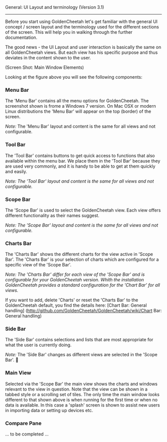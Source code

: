 General: UI Layout and terminology (Version 3.1)
***
Before you start using GoldenCheetah let's get familiar with the general UI concept / screen layout and the terminology used for the different sections of the screen. This will help you in walking through the further documentation.

The good news - the UI Layout and user interaction is basically the same on all GoldenCheetah views. But each view has his specific purpose and thus deviates in the content shown to the user.

(Screen Shot: Main Window Elements)

Looking at the figure above you will see the following components:

### Menu Bar 
The 'Menu Bar' contains all the menu options for GoldenCheetah. The screenshot shown is frome a Windows 7 version. On Mac OSX or modern Linux distributions the 'Menu Bar' will appear on the top (border) of the screen. 

_Note:_ The 'Menu Bar' layout and content is the same for all views and not configurable.

### Tool Bar 
The 'Tool Bar' contains buttons to get quick access to functions that also available within the menu bar. We place them in the 'Tool Bar' because they are used very commonly, and it is handy to be able to get at them quickly and easily.

_Note: The 'Tool Bar' layout and content is the same for all views and not configurable._

### Scope Bar
The 'Scope Bar' is used to select the GoldenCheetah view. Each view offers different functionality as their names suggest. 

_Note: The 'Scope Bar' layout and content is the same for all views and not configurable._

### Charts Bar
The 'Charts Bar' shows the different charts for the view active in 'Scope Bar'. The 'Charts Bar' is your selection of charts which are configured for a specific view of the 'Scope Bar'. 

_Note: The 'Charts Bar' differ for each view of the 'Scope Bar' and is configurable for your GoldenCheetah version. Whith the installation GoldenCheetah provides a standard configuration for the 'Chart Bar' for all views._

If you want to add, delete 'Charts' or reset the 'Charts Bar' to the GoldenCheetah default, you find the details here: [Chart Bar: General handling] (http://github.com/GoldenCheetah/GoldenCheetah/wiki/Chart Bar: General handling)

### Side Bar 
The 'Side Bar' contains selections and lists that are most appropriate for what the user is currently doing. 

_Note:_ The 'Side Bar' changes as different views are selected in the 'Scope Bar'.  

### Main View 
Selected via the 'Scope Bar' the main view shows the charts and windows relevant to the view in question. Note that the view can be shown in a tabbed style or a scrolling set of tiles. The only time the main window looks different to that shown above is when running for the first time or when no data is available. In this case a 'splash' screen is shown to assist new users in importing data or setting up devices etc.

### Compare Pane

... to be completed ...